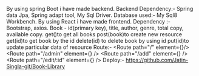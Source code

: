 By using spring Boot i have made backend. Backend Dependency:- Spring data Jpa, Spring adapt tool, My Sql Driver.
Database used:- My Sql8 Workbench.
By using React i have made frontend. 
Dependency :- Bootstrap, axios.
Book - id(primary key), title, author, genre, total copy, available copy.
get()to get all books
post(book)to create new resource
get(id)to get book by the id
delete(id) to delete book by using id
put(id)to update particular data of resource
Route:- <Route path="/" element={<BookCatalog/>}/>
          <Route path="/admin" element={<AdminList />} />
          <Route path="/add" element={<AddAdmin />} />
          <Route path="/edit/:id" element={<EditAdmin />} />
Deploy:-          https://github.com/Jatin-Singla-git/Book-Library
